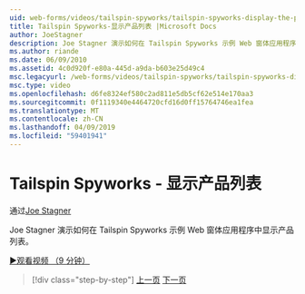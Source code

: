 ```yaml
---
uid: web-forms/videos/tailspin-spyworks/tailspin-spyworks-display-the-product-list
title: Tailspin Spyworks-显示产品列表 |Microsoft Docs
author: JoeStagner
description: Joe Stagner 演示如何在 Tailspin Spyworks 示例 Web 窗体应用程序中显示产品列表。
ms.author: riande
ms.date: 06/09/2010
ms.assetid: 4c0d920f-e80a-445d-a9da-b603e25d49c4
msc.legacyurl: /web-forms/videos/tailspin-spyworks/tailspin-spyworks-display-the-product-list
msc.type: video
ms.openlocfilehash: d6fe8324ef580c2ad811e5db5cf62e514e170aa3
ms.sourcegitcommit: 0f1119340e4464720cfd16d0ff15764746ea1fea
ms.translationtype: MT
ms.contentlocale: zh-CN
ms.lasthandoff: 04/09/2019
ms.locfileid: "59401941"
---
```

# <a name="tailspin-spyworks---display-the-product-list"></a>Tailspin Spyworks - 显示产品列表

通过[Joe Stagner](https://github.com/JoeStagner)

Joe Stagner 演示如何在 Tailspin Spyworks 示例 Web 窗体应用程序中显示产品列表。

[&#9654;观看视频 （9 分钟）](https://channel9.msdn.com/Blogs/ASP-NET-Site-Videos/tailspin-spyworks-display-the-product-list)

> [!div class="step-by-step"]
> [上一页](tailspin-spyworks-category-menu.md)
> [下一页](tailspin-spyworks-display-per-product-details.md)
